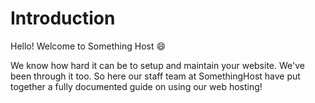 # Introduction

Hello! Welcome to Something Host :smile:


We know how hard it can be to setup and maintain your website. We've been through it too. So here our staff team at SomethingHost have put together a fully documented guide on using our web hosting!
